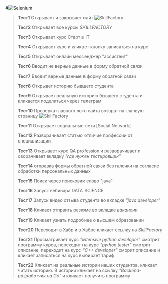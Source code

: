 #![Selenium](https://www.bugraptors.com/blog/public/blog_images/why-we-choose-selenium-webdriver-over-selenium-ide-wyc9f-600x400.jpg)
>**Тест1** Открывает и закрывает сайт ![SkillFactory](https://static.tildacdn.com/tild3934-3832-4738-a665-646331376534/SF_MRG_-_black.svg)
>>
>**Тест2** Открывает все курсы *SKILLFACTORY*
>>
>**Тест3** Открывает курс Старт в IT
>>
>**Тест4** Открывает курс и кликает кнопку записаться на курс 
>>
>**Тест5** Открывает онлайн мессенджер "ассистент" 
>>
>**Тест6** Вводит не верные данные в форму обратной связи
>>
>**Тест7** Вводит верные данные в форму обратной связи
>>
>**Тест8** Открывет историю бывшего студента
>>
>**Тест9** Открывает реальную историю бывшего студента и кликается поделиться через телеграм
>>
>**Тест10** Проверка главного лого сайта возврат на гланвую страницу ![SkillFactory](https://static.tildacdn.com/tild3934-3832-4738-a665-646331376534/SF_MRG_-_black.svg)
>>
>**Тест11** Открывает социальные сети [Social Network]
>>
>**Тест12** Разворачивает статью отличие профессии от специализации
>>
>**Тест13** Открывает курс QA profession и разворачивает и сворачивает вкладку *"где нужен тестировщик"* 
>>
>**Тест14** отправка формы обратной связи без галочки на согласие обработки персональных данных
>>
>**Тест15** Поиск через поисковик слово "java" 
>>
>**Тест16** Запуск вебинара DATA SCIENCE
>>
>**Тест17** Запуск видео отзыва студента во вкладке *"java developer"*
>>
>**Тест18** Кликает отпрвить резюме во вкладке *вакансии*
>>
>**Тест19** Кликает узнать подробнее о высшем образовании 
>>
>**Тест20** Переходит в Хабр и в Хабре кликает ссылку на *SkillFactory*
>>
>**Тест21** Просматривает курс *"intensive python developer"* смотрит программу курса, переходит на курс *"python tester"* смотрит описание, переходит на курс *"C++ developer"* сморит описание и кликает записаться на курс выбирает тариф
>>
>**Тест22** Кликает на реальные истории наших студентов, кликает читать историю. В истории кликает на ссылку *"Backend-разработчик на Go"* и кликает получить программу
